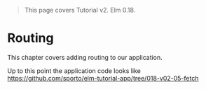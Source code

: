 > This page covers Tutorial v2. Elm 0.18.

# Routing

This chapter covers adding routing to our application. 

Up to this point the application code looks like <https://github.com/sporto/elm-tutorial-app/tree/018-v02-05-fetch>
